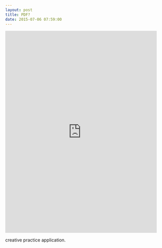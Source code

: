 ```yaml
---
layout: post
title: PDF?
date: 2015-07-06 07:59:00
---
```


<embed src="https://github.com/E-N00DLE/enoodle/blob/7a87295e2cfb42f3e7705d5a5f36c0a493e3d0a4/_poetry/pdf/Naud.E-IAP.480-IndependentCreativePracticeApplication-2024.pdf" width="480px" height="640px" />

creative practice application.
